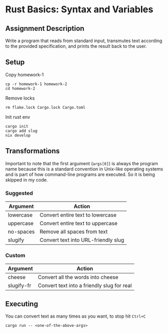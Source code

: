 # Rust Basics: Syntax and Variables

## Assignment Description
Write a program that reads from standard input, transmutes text according to the provided specification, and prints the result back to the user.

## Setup

Copy homework-1

```shell
cp -r homework-1 homework-2
cd homework-2
```

Remove locks

```shell
rm flake.lock Cargo.lock Cargo.toml
```

Init rust env

```shell
cargo init
cargo add slug
nix develop
```

## Transformations
Important to note that the first argument (`args[0]`) is always the program name because this is a standard convention in Unix-like operating systems and is part of how command-line programs are executed. So it is being skipped in my code.

### Suggested

| Argument | Action |
|-----------|---------|
| lowercase | Convert entire text to lowercase |
| uppercase | Convert entire text to uppercase |
| no-spaces | Remove all spaces from text |
| slugify | Convert text into URL-friendly slug |


### Custom

| Argument | Action |
|-----------|---------|
| cheese | Convert all the words into cheese |
| slugify-fr | Convert text into a friendly slug for real |

## Executing

You can convert text as many times as you want, to stop hit `Ctrl+C`

```shell
cargo run -- <one-of-the-above-args>
```
